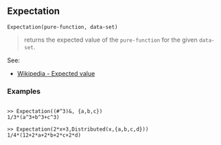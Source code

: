 ## Expectation

```
Expectation(pure-function, data-set)
```

> returns the expected value of the `pure-function` for the given `data-set`. 
   

See:
* [Wikipedia - Expected value](https://en.wikipedia.org/wiki/Expected_value)

### Examples

```

>> Expectation((#^3)&, {a,b,c}) 
1/3*(a^3+b^3+c^3) 

>> Expectation(2*x+3,Distributed(x,{a,b,c,d})) 
1/4*(12+2*a+2*b+2*c+2*d) 

```